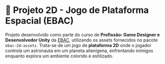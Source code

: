 # 🚀 Projeto 2D - Jogo de Plataforma Espacial (EBAC)

Projeto desenvolvido como parte do curso de **Profissão: Game Designer e Desenvolvedor Unity** da [EBAC](https://ebaconline.com.br/), utilizando os assets fornecidos no pacote `ebac-2d-assets`. Trata-se de um jogo de **plataforma 2D** onde o jogador controla um astronauta em um planeta alienígena, enfrentando inimigos enquanto explora um ambiente colorido e estilizado.
